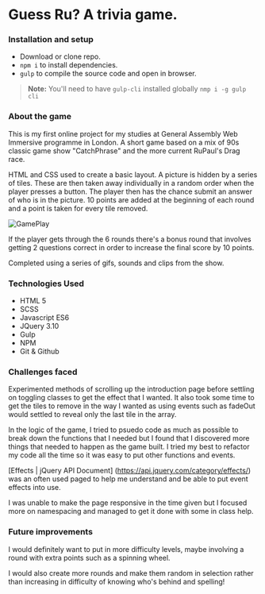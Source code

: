 # Guess Ru? A trivia game.



### Installation and setup
* Download or clone repo.
* ```npm i``` to install dependencies.
* ```gulp``` to compile the source code and open in browser.

> **Note:** You'll need to have ```gulp-cli``` installed globally ```nmp i -g gulp cli```

### About the game
This is my first online project for my studies at General Assembly Web Immersive programme in London. A short game based on a mix of 90s classic game show "CatchPhrase" and the more current RuPaul's Drag race.

HTML and CSS used to create a basic layout. A picture is hidden by a series of tiles. These are then taken away individually in a random order when the player presses a button. The player then has the chance submit an answer of who is in the picture. 10 points are added at the beginning of each round and a point is taken for every tile removed. 

![GamePlay](http://i.imgur.com/Eh62eM2.png)


If the player gets through the 6 rounds there's a bonus round that involves getting 2 questions correct in order to increase the final score by 10 points.

Completed using a series of gifs, sounds and clips from the show. 


### Technologies Used

* HTML 5
* SCSS
* Javascript ES6
* JQuery 3.10
* Gulp
* NPM
* Git & Github

### Challenges faced

Experimented methods of scrolling up the introduction page before settling on toggling classes to get the effect that I wanted. It also took some time to get the tiles to remove in the way I wanted as using events such as fadeOut would settled to reveal only the last tile in the array. 

In the logic of the game, I tried to psuedo code as much as possible to break down the functions that I needed but I found that I discovered more things that needed to happen as the game built. I tried my best to refactor my code all the time so it was easy to put other functions and events.

[Effects | jQuery API Document] (https://api.jquery.com/category/effects/)  was an often used paged to help me understand and be able to put event effects into use. 

I was unable to make the page responsive in the time given but I focused more on namespacing and managed to get it done with some in class help. 

### Future improvements

I would definitely want to put in more difficulty levels, maybe involving a round with extra points such as a spinning wheel. 

I would also create more rounds and make them random in selection rather than increasing in difficulty of knowing who's behind and spelling!

